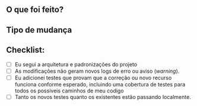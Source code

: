 ## O que foi feito?

<!-- Por favor, inclua uma descrição sobre o que foi modificado nesse pull request. Inclua também uma marcação a issue, todos pull requests devem ter menção a uma issue, caso não exista primeiro [crie](https://github.com/migueloliveiradev/living/issues/new) uma issue, após isso abra o pull request  -->

<!-- Close #(issue) -->

<!-- Se o pull request contém uma modificação da interface gráfica (UI), adicione as paginas afetadas e fotos ou vídeos comparando o antes e depois. -->

<!-- Se o pull request contém modificações de BACKEND, mencione os endpoints afetados. -->

## Tipo de mudança

<!-- Descomente a linha abaixo que corresponde ao tipo de mudança realizada no pull request. -->

<!-- - [x] Correção de bug -->
<!-- - [x] Nova funcionalidade -->
<!-- - [x] Atualização de documentação -->


## Checklist:

- [ ] Eu segui a arquitetura e padronizações do projeto
- [ ] As modificações não geram novos logs de erro ou aviso (_warning_).
- [ ] Eu adicionei testes que provam que a correção ou novo recurso funciona conforme esperado, incluindo uma cobertura de testes para todos os possiveis caminhos de meu codigo
- [ ] Tanto os novos testes quanto os existentes estão passando localmente.
